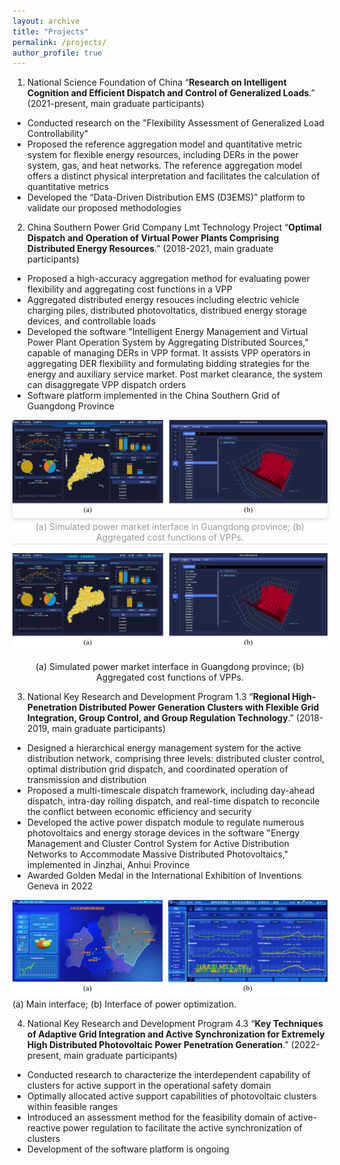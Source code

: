 ```yaml
---
layout: archive
title: "Projects"
permalink: /projects/
author_profile: true
---
```


1. National Science Foundation of China “**Research on Intelligent Cognition and Efficient Dispatch and Control of Generalized Loads**.” (2021-present, main graduate participants)
- Conducted research on the "Flexibility Assessment of Generalized Load Controllability"
- Proposed the reference aggregation model and quantitative metric system for flexible energy resources, including DERs in the power system, gas, and heat networks. The reference aggregation model offers a distinct physical interpretation and facilitates the calculation of quantitative metrics
- Developed the “Data-Driven Distribution EMS (D3EMS)” platform to validate our proposed methodologies

2. China Southern Power Grid Company Lmt Technology Project “**Optimal Dispatch and Operation of Virtual Power Plants Comprising Distributed Energy Resources**.” (2018-2021, main graduate participants)
- Proposed a high-accuracy aggregation method for evaluating power flexibility and aggregating cost functions in a VPP
- Aggregated distributed energy resouces including electric vehicle charging piles, distributed photovoltatics, distribued energy storage devices, and controllable loads 
- Developed the software "Intelligent Energy Management and Virtual Power Plant Operation System by Aggregating Distributed Sources," capable of managing DERs in VPP format. It assists VPP operators in aggregating DER flexibility and formulating bidding strategies for the energy and auxiliary service market. Post market clearance, the system can disaggregate VPP dispatch orders
- Software platform implemented in the China Southern Grid of Guangdong Province

<center>
    <img style="border-radius: 0.3125em;
    box-shadow: 0 2px 4px 0 rgba(34,36,38,.12),0 2px 10px 0 rgba(34,36,38,.08);" 
    src="/images/guangdong_project.png">
    <br>
    <div style="color:orange; border-bottom: 1px solid #d9d9d9;
    display: inline-block;
    color: #999;
    padding: 2px;">(a) Simulated power market interface in Guangdong province; (b) Aggregated cost functions of VPPs.</div>
</center>

![Guangdong Project](/images/guangdong_project.png)
<center>(a) Simulated power market interface in Guangdong province; (b) Aggregated cost functions of VPPs.</center>

3. National Key Research and Development Program 1.3 “**Regional High-Penetration Distributed Power Generation Clusters with Flexible Grid Integration, Group Control, and Group Regulation Technology**.” (2018-2019, main graduate participants)
- Designed a hierarchical energy management system for the active distribution network, comprising three levels: distributed cluster control, optimal distribution grid dispatch, and coordinated operation of transmission and distribution
- Proposed a multi-timescale dispatch framework, including day-ahead dispatch, intra-day rolling dispatch, and real-time dispatch to reconcile the conflict between economic efficiency and security
- Developed the active power dispatch module to regulate numerous photovoltaics and energy storage devices in the software "Energy Management and Cluster Control System for Active Distribution Networks to Accommodate Massive Distributed Photovoltaics," implemented in Jinzhai, Anhui Province
- Awarded Golden Medal in the International Exhibition of Inventions Geneva in 2022 

![Jinzhai Project](/images/jinzhai_project.png)
(a) Main interface; (b) Interface of power optimization.

4. National Key Research and Development Program 4.3 “**Key Techniques of Adaptive Grid Integration and Active Synchronization for Extremely High Distributed Photovoltaic Power Penetration Generation**.” (2022-present, main graduate participants)
- Conducted research to characterize the interdependent capability of clusters for active support in the operational safety domain
- Optimally allocated active support capabilities of photovoltaic clusters within feasible ranges
- Introduced an assessment method for the feasibility domain of active-reactive power regulation to facilitate the active synchronization of clusters
- Development of the software platform is ongoing


